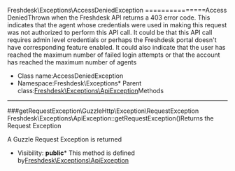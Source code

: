 Freshdesk\Exceptions\AccessDeniedException
===============Access DeniedThrown when the Freshdesk API returns a 403 error code. This indicates that
the agent whose credentials were used in making this request was not authorized to perform this API call.
It could be that this API call requires admin level credentials or perhaps the Freshdesk portal doesn't have
corresponding feature enabled. It could also indicate that the user has reached the maximum number of failed login
attempts or that the account has reached the maximum number of agents
* Class name:AccessDeniedException
* Namespace:Freshdesk\Exceptions* Parent class:[Freshdesk\Exceptions\ApiException](Freshdesk-Exceptions-ApiException.md)Methods
-------
###getRequestException\GuzzleHttp\Exception\RequestException Freshdesk\Exceptions\ApiException::getRequestException()Returns the Request Exception

A Guzzle Request Exception is returned

* Visibility: **public*** This method is defined by[Freshdesk\Exceptions\ApiException](Freshdesk-Exceptions-ApiException.md)